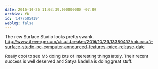 ```yaml
---
date: 2016-10-26 11:03:39.000000000 -07:00
archive: fb
id: '1477505019'
weblog: false
---
```


The new Surface Studio looks pretty swank. http://www.theverge.com/circuitbreaker/2016/10/26/13380462/microsoft-surface-studio-pc-computer-announced-features-price-release-date

Really cool to see MS doing lots of interesting things lately. Their recent success is well deserved and Satya Nadella is doing great stuff.
